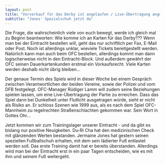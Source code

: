 ```yaml
---
layout: post
title: "Vorverkauf für das Derby ist angelaufen / Live-Übertragung angestrebt"
subtitle: "Jones' Spezialschuh jetzt da"
---
```


Die Frage, die wahrscheinlich viele von euch bewegt, werde ich gleich mal zu Beginn beantworten: Wie komme ich an Karten für das Derby??? Wenn man bei der Eintracht bestellen will, geht das nur schriftlich per Fax, E-Mail oder Post. Noch ist allerdings unklar, wieviele Tickets bereitgestellt werden. Natürlich kann man auch beim OFC bestellen, allerdings kommt man dann logischerweise nicht in den Eintracht-Block. Und außerdem gewährt der OFC seinen Dauerkartenkunden erstmal ein Vorkaufsrecht. Viele Karten werden deshalb nicht übrig bleiben...

Der genaue Termin des Spiels wird in dieser Woche bei einem Gespräch zwischen Verantwortlichen der beiden Vereine, sowie der Polizei und vom DFB festgelegt. OFC-Manager Rüdiger Lamm will zudem seine Beziehungen spielen lassen, um eine Live-Übertragung der Partie zu erreichen. Dass das Spiel dann bei Dunkelheit unter Flutlicht ausgetragen würde, sieht er nicht als Risiko an. Er schloss Szenen wie 1999 aus, als es nach dem Spiel OFC-Mannheim zu regelrechten Straßenschlachten gekommen war. Sein Wort in Gottes Ohr...

Jetzt kommen wir zum Trainingslager unserer Eintracht - und da gibt es bislang nur positive Neuigkeiten. Du-Ri Cha hat den medizinischen Check mit glänzenden Werten bestanden. Jermaine Jones hat gestern seinen speziellen Fußballschuh erhalten, mit dem sein lädierter Fuß entlastet werden soll. Das erste Training damit hat er bereits überstanden. Allerdings wird man bei der Eintracht erst in ein paar Tagen entscheiden, wie es mit ihm und seinem Fuß weitergeht.
